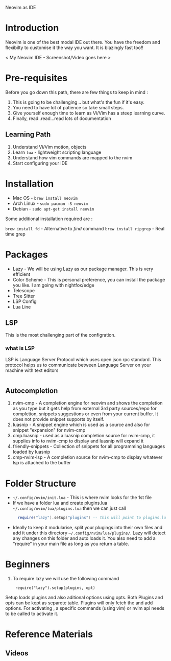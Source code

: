 
Neovim as IDE

# Introduction
Neovim is one of the best modal IDE out there. You have the freedom and flexibilty to customise it the way you want. It is blazingly fast too!!



< My Neovim IDE - Screenshot/Video goes here >




# Pre-requisites 
Before you go down this path, there are few things to keep in mind :

1. This is going to be challenging .. but what's the fun if it's easy.
2. You need to have lot of patience so take small steps.
3. Give yourself enough time to learn as Vi/Vim has a steep learning curve.
4. Finally, read..read...read lots of documentation
   

## Learning Path

1. Understand Vi/Vim motion, objects
2. Learn `lua` - lightweight scripting language
3. Understand how vim commands are mapped to the nvim
4. Start configuring your IDE


# Installation

* Mac OS     - `brew install neovim`
* Arch Linux - `sudo pacman -S neovim`
* Debian     - `sudo apt-get install neovim`

Some additional installation required are :

`brew install fd` - Alternative to *find* command
`brew install ripgrep` - Real time grep



# Packages 
  - Lazy - We will be using Lazy as our package manager. This is very efficient 
  - Color Scheme - This is personal preference, you can install the package you like. I am going with nightfox/edge
  - Telescope
  - Tree Sitter
  - LSP Config
  - Lua Line


## LSP
This is the most challenging part of the configration.

### what is LSP
LSP is Language Server Protocol which uses open json rpc standard. This protocol helps us to communicate between Language Server on your machine with text editors

<image>

## Autocompletion
1. nvim-cmp - A completion engine for neovim and shows the completion as you type but it gets help from external 3rd party sources/repo for completion, snippets suggestions or even from your current buffer. It does not provide snippet supports by itself.
2. luasnip - A snippet engine which is used as a source and also for snippet "expansion" for nvim-cmp
3. cmp.luasnip - used as a luasnip completion source for nvim-cmp, it supplies info to nvim-cmp to display and luasnip will expand it
4. friendly-snippets - Collection of snippets for all programming languages loaded by luasnip
5. cmp-nvim-lsp - A completion source for nvim-cmp to display whatever lsp is attached to the buffer


# Folder Structure

- `~/.config/nvim/init.lua` - This is where nvim looks for the 1st file
- If we have a folder lua and create plugins.lua `~/.config/nvim/lua/plugins.lua` then we can just call
  ```lua
    require("lazy").setup("plugins") -- this will point to plugins.lua file 
  ```
- Ideally to keep it modularise, split your plugings into their own files and add it under this directory  `~/.config/nvim/lua/plugins/`.
 Lazy will detect any changes on this folder and auto loads it. You also need to add a "require" in your main file as long as you return a table.



# Beginners

1. To require lazy we will use the following command
   ```vim
    require("lazy").setup(plugins, opt)
   ```
Setup loads plugins and also aditional options using opts. Both Plugins and opts can be kept as separete table. 
Plugins will only fetch the and add options. For activating , a specific commands (using vim) or nvim api needs to be called to activate it.




# Reference Materials

## Videos


## 
